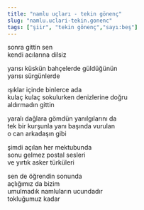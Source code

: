 ```yaml
---
title: "namlu uçları - tekin gönenç"
slug: "namlu.uclari-tekin.gonenc"
tags: ["şiir", "tekin gönenç","sayı:beş"]
---
```

sonra gittin sen  
kendi acılarına dilsiz

yarısı küskün bahçelerde güldüğünün\
yarısı sürgünlerde

ışıklar içinde binlerce ada\
kulaç kulaç sokulurken denizlerine doğru\
aldırmadın gittin

yaralı dağlara gömdün yanılgılarını da\
tek bir kurşunla yanı başında vurulan\
o can arkadaşın gibi

şimdi açılan her mektubunda\
sonu gelmez postal sesleri\
ve yırtık asker türküleri

sen de öğrendin sonunda\
açlığımız da bizim\
umulmadık namluların ucundadır\
tokluğumuz kadar
